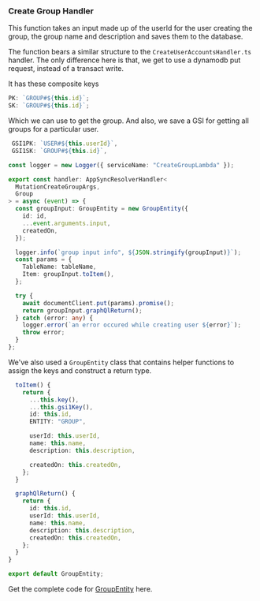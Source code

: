 ### Create Group Handler

This function takes an input made up of the userId for the user creating the group, the group name and description and saves them to the database.

The function bears a similar structure to the `CreateUserAccountsHandler.ts` handler. The only difference here is that, we get to use a dynamodb put request, instead of a transact write.

It has these composite keys

```typescript
PK: `GROUP#${this.id}`;
SK: `GROUP#${this.id}`;
```

Which we can use to get the group. And also, we save a GSI for getting all groups for a particular user.

```typescript
 GSI1PK: `USER#${this.userId}`,
 GSI1SK: `GROUP#${this.id}`,
```

```typescript
const logger = new Logger({ serviceName: "CreateGroupLambda" });

export const handler: AppSyncResolverHandler<
  MutationCreateGroupArgs,
  Group
> = async (event) => {
  const groupInput: GroupEntity = new GroupEntity({
    id: id,
    ...event.arguments.input,
    createdOn,
  });

  logger.info(`group input info", ${JSON.stringify(groupInput)}`);
  const params = {
    TableName: tableName,
    Item: groupInput.toItem(),
  };

  try {
    await documentClient.put(params).promise();
    return groupInput.graphQlReturn();
  } catch (error: any) {
    logger.error(`an error occured while creating user ${error}`);
    throw error;
  }
};
```

We've also used a `GroupEntity` class that contains helper functions to assign the keys and construct a return type.

```typescript
  toItem() {
    return {
      ...this.key(),
      ...this.gsi1Key(),
      id: this.id,
      ENTITY: "GROUP",

      userId: this.userId,
      name: this.name,
      description: this.description,

      createdOn: this.createdOn,
    };
  }

  graphQlReturn() {
    return {
      id: this.id,
      userId: this.userId,
      name: this.name,
      description: this.description,
      createdOn: this.createdOn,
    };
  }
}

export default GroupEntity;
```

Get the complete code for [GroupEntity](lib/lambda_fns/group/GroupEntity.ts) here.
